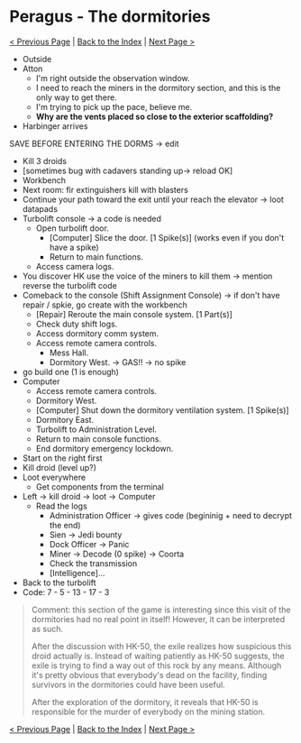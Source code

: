 # Peragus - The dormitories

[< Previous Page](../04_Peragus.md) |
[Back to the Index](../index.md) |
[Next Page >](./06_Peragus.md)

- Outside
- Atton
    - I'm right outside the observation window.
    - I need to reach the miners in the dormitory section, and this is the only way to get there.
    - I'm trying to pick up the pace, believe me.
    - **Why are the vents placed so close to the exterior scaffolding?**
- Harbinger arrives

SAVE BEFORE ENTERING THE DORMS -> edit

- Kill 3 droids
- [sometimes bug with cadavers standing up-> reload OK]
- Workbench
- Next room: fir extinguishers kill with blasters
- Continue your path toward the exit until your reach the elevator -> loot datapads
- Turbolift console -> a code is needed
  - Open turbolift door.
    - [Computer] Slice the door. [1 Spike(s)] (works even if you don't have a spike)
    - Return to main functions.
  - Access camera logs.
- You discover HK use the voice of the miners to kill them -> mention reverse the turbolift code
- Comeback to the console (Shift Assignment Console) -> if don't have repair / spkie, go create with the workbench
    - [Repair] Reroute the main console system. [1 Part(s)]
    - Check duty shift logs.
    - Access dormitory comm system.
    - Access remote camera controls.
        - Mess Hall.
        - Dormitory West. -> GAS!! -> no spike
- go build one (1 is enough)
- Computer
    - Access remote camera controls.
    - Dormitory West.
    - [Computer] Shut down the dormitory ventilation system. [1 Spike(s)]
    - Dormitory East.
    - Turbolift to Administration Level.
    - Return to main console functions.
    - End dormitory emergency lockdown.
- Start on the right first
- Kill droid (level up?)
- Loot everywhere
  - Get components from the terminal
- Left -> kill droid -> loot -> Computer
    - Read the logs
        - Administration Officer -> gives code (begininig + need to decrypt the end)
        - Sien -> Jedi bounty
        - Dock Officer -> Panic
        - Miner -> Decode (0 spike) -> Coorta
        - Check the transmission
        - [Intelligence]...
- Back to the turbolift
- Code: 7 - 5 - 13 - 17 - 3


> Comment: this section of the game is interesting since this visit
> of the dormitories had no real point in itself! 
> However, it can be interpreted as such.
> 
> After the discussion with HK-50, the exile realizes how suspicious
> this droid actually is.
> Instead of waiting patiently as HK-50 suggests, the exile is
> trying to find a way out of this rock by any means.
> Although it's pretty obvious that everybody's dead on the facility,
> finding survivors in the dormitories could have been useful.
> 
> After the exploration of the dormitory, it reveals that HK-50
> is responsible for the murder of everybody on the mining station.


[< Previous Page](../04_Peragus.md) |
[Back to the Index](../index.md) |
[Next Page >](./06_Peragus.md)
